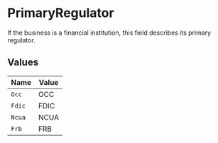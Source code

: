 # PrimaryRegulator

If the business is a financial institution, this field describes its primary regulator.


## Values

| Name   | Value  |
| ------ | ------ |
| `Occ`  | OCC    |
| `Fdic` | FDIC   |
| `Ncua` | NCUA   |
| `Frb`  | FRB    |